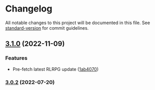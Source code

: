 # Changelog

All notable changes to this project will be documented in this file. See [standard-version](https://github.com/conventional-changelog/standard-version) for commit guidelines.

## [3.1.0](https://github.com/DulliAG/DulliBot/compare/v3.0.2...v3.1.0) (2022-11-09)


### Features

* Pre-fetch latest RLRPG update ([1ab4070](https://github.com/DulliAG/DulliBot/commit/1ab40704db02e862758d18776cdb287bcd47a471))

### [3.0.2](https://github.com/DulliAG/DulliBot/compare/v3.0.1...v3.0.2) (2022-07-20)
